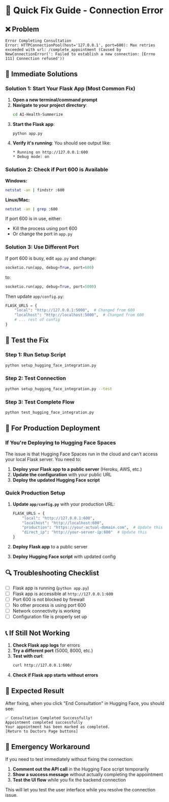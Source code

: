 # 🚨 Quick Fix Guide - Connection Error

## ❌ Problem
```
Error Completing Consultation
Error: HTTPConnectionPool(host='127.0.0.1', port=600): Max retries exceeded with url: /complete_appointment (Caused by NewConnectionError(': Failed to establish a new connection: [Errno 111] Connection refused'))
```

## 🔧 Immediate Solutions

### Solution 1: Start Your Flask App (Most Common Fix)

1. **Open a new terminal/command prompt**
2. **Navigate to your project directory**:
   ```bash
   cd AI-Health-Summerize
   ```
3. **Start the Flask app**:
   ```bash
   python app.py
   ```
4. **Verify it's running**: You should see output like:
   ```
   * Running on http://127.0.0.1:600
   * Debug mode: on
   ```

### Solution 2: Check if Port 600 is Available

**Windows:**
```bash
netstat -an | findstr :600
```

**Linux/Mac:**
```bash
netstat -an | grep :600
```

If port 600 is in use, either:
- Kill the process using port 600
- Or change the port in `app.py`

### Solution 3: Use Different Port

If port 600 is busy, edit `app.py` and change:
```python
socketio.run(app, debug=True, port=600)
```
to:
```python
socketio.run(app, debug=True, port=5000)
```

Then update `app/config.py`:
```python
FLASK_URLS = {
    "local": "http://127.0.0.1:5000",  # Changed from 600
    "localhost": "http://localhost:5000",  # Changed from 600
    # ... rest of config
}
```

## 🧪 Test the Fix

### Step 1: Run Setup Script
```bash
python setup_hugging_face_integration.py
```

### Step 2: Test Connection
```bash
python setup_hugging_face_integration.py --test
```

### Step 3: Test Complete Flow
```bash
python test_hugging_face_integration.py
```

## 🚀 For Production Deployment

### If You're Deploying to Hugging Face Spaces

The issue is that Hugging Face Spaces run in the cloud and can't access your local Flask server. You need to:

1. **Deploy your Flask app to a public server** (Heroku, AWS, etc.)
2. **Update the configuration** with your public URL
3. **Deploy the updated Hugging Face script**

### Quick Production Setup

1. **Update `app/config.py`** with your production URL:
   ```python
   FLASK_URLS = {
       "local": "http://127.0.0.1:600",
       "localhost": "http://localhost:600", 
       "production": "https://your-actual-domain.com",  # Update this
       "direct_ip": "http://your-server-ip:600"  # Update this
   }
   ```

2. **Deploy Flask app** to a public server

3. **Deploy Hugging Face script** with updated config

## 🔍 Troubleshooting Checklist

- [ ] Flask app is running (`python app.py`)
- [ ] Flask app is accessible at `http://127.0.0.1:600`
- [ ] Port 600 is not blocked by firewall
- [ ] No other process is using port 600
- [ ] Network connectivity is working
- [ ] Configuration file is properly set up

## 📞 If Still Not Working

1. **Check Flask app logs** for errors
2. **Try a different port** (5000, 8000, etc.)
3. **Test with curl**:
   ```bash
   curl http://127.0.0.1:600/
   ```
4. **Check if Flask app starts without errors**

## 🎯 Expected Result

After fixing, when you click "End Consultation" in Hugging Face, you should see:
```
✅ Consultation Completed Successfully!
Appointment completed successfully
Your appointment has been marked as completed.
[Return to Doctors Page buttons]
```

## 🚨 Emergency Workaround

If you need to test immediately without fixing the connection:

1. **Comment out the API call** in the Hugging Face script temporarily
2. **Show a success message** without actually completing the appointment
3. **Test the UI flow** while you fix the backend connection

This will let you test the user interface while you resolve the connection issue. 